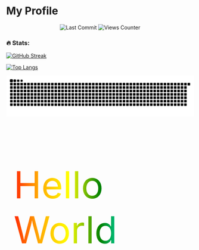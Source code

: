 # My Profile

<div id = "badges" align="center">
    <img src="https://img.shields.io/github/last-commit/Yekong995/Yekong995" alt="Last Commit">
    <img src="https://komarev.com/ghpvc/?username=Yekong995" alt="Views Counter">
</div>

### :fire: Stats:

[![GitHub Streak](http://github-readme-streak-stats.herokuapp.com?user=Yekong995&theme=dark&hide_border=true&date_format=n%2Fj%5B%2FY%5D&mode=weekly)](https://git.io/streak-stats)

[![Top Langs](https://github-readme-stats.vercel.app/api/top-langs/?username=Yekong995&layout=compact&theme=vision-friendly-dark)](https://github.com/anuraghazra/github-readme-stats)



<div>
    <img src="https://raw.githubusercontent.com/Yekong995/Yekong995/output/github-contribution-grid-snake-dark.svg"
</div>
<p style="background: linear-gradient(to right, red, orange, yellow, green, cyan, blue,  purple);-webkit-background-clip: text;-webkit-text-fill-color: transparent;animation:  hue 3s linear infinite;font-size: 100px;padding: 20px;">Hello World</p>





